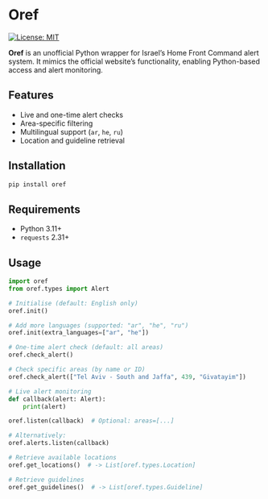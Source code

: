 # Oref

[![License: MIT](https://img.shields.io/badge/License-MIT-yellow.svg)](https://opensource.org/licenses/MIT)

**Oref** is an unofficial Python wrapper for Israel’s Home Front Command alert system. It mimics the official website’s functionality, enabling Python-based access and alert monitoring.

## Features

- Live and one-time alert checks
- Area-specific filtering
- Multilingual support (`ar`, `he`, `ru`)
- Location and guideline retrieval

## Installation

```bash
pip install oref
````

## Requirements

* Python 3.11+
* `requests` 2.31+

## Usage

```python
import oref
from oref.types import Alert

# Initialise (default: English only)
oref.init()

# Add more languages (supported: "ar", "he", "ru")
oref.init(extra_languages=["ar", "he"])

# One-time alert check (default: all areas)
oref.check_alert()

# Check specific areas (by name or ID)
oref.check_alert(["Tel Aviv - South and Jaffa", 439, "Givatayim"])

# Live alert monitoring
def callback(alert: Alert):
    print(alert)

oref.listen(callback)  # Optional: areas=[...]

# Alternatively:
oref.alerts.listen(callback)

# Retrieve available locations
oref.get_locations()  # -> List[oref.types.Location]

# Retrieve guidelines
oref.get_guidelines()  # -> List[oref.types.Guideline]
```
